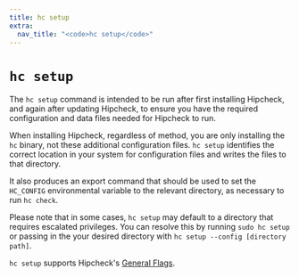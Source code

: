 ```yaml
---
title: hc setup
extra:
  nav_title: "<code>hc setup</code>"
---
```


# `hc setup`

The `hc setup` command is intended to be run after first installing Hipcheck,
and again after updating Hipcheck, to ensure you have the required configuration
and data files needed for Hipcheck to run.

When installing Hipcheck, regardless of method, you are only installing the
`hc` binary, not these additional configuration files. `hc setup` identifies
the correct location in your system for configuration files and writes the
files to that directory.

It also produces an export command that should be used to set the `HC_CONFIG`
environmental variable to the relevant directory, as necessary to run `hc check`.

Please note that in some cases, `hc setup` may default to a directory that
requires escalated privileges. You can resolve this by running `sudo hc setup` or
passing in the your desired directory with `hc setup --config [directory path]`.

`hc setup` supports Hipcheck's [General Flags](@/docs/guide/cli/general-flags.md).
